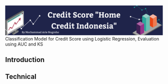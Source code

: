![This is an image](https://github.com/arienugroho050396/Credit-Score-HCI/blob/main/header.png)
Classification Model for Credit Score using Logistic Regression, Evaluation using AUC and KS 
## Introduction

## Technical 

 
 
  
 
